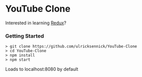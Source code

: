 # YouTube Clone

Interested in learning [Redux](https://www.udemy.com/react-redux/)?

### Getting Started

``` 
> git clone https://github.com/ulricksennick/YouTube-Clone
> cd YouTube-Clone
> npm install
> npm start
```

Loads to localhost:8080 by default
